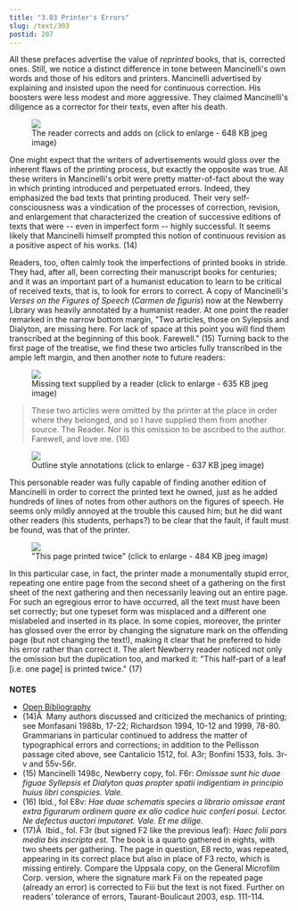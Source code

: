 ```yaml
---
title: "3.03 Printer's Errors"
slug: /text/303
postid: 207
---
```

All these prefaces advertise the value of *reprinted* books, that is, corrected ones. Still, we notice a distinct difference in tone between Mancinelli's own words and those of his editors and printers. Mancinelli advertised by explaining and insisted upon the need for continuous correction. His boosters were less modest and more aggressive. They claimed Mancinelli's diligence as a corrector for their texts, even after his death.
<p style="text-align: center;"></p>


<figure class="mkdn-figure">
    <div onClick="createLightbox('/images_full/3.00_Chapter_Three/Inc.5455,-Carmen-de-floribus-ad-Veliternos,-pg.41v-42r.jpg')" data="/images_full/0.00_Introduction/Wing-ZP-535.D175Negrotitle.jpg" class="mkdn-image-link" id="lbimage">
    <img class="mkdn-image" src="/images_full/3.00_Chapter_Three/Inc.5455,-Carmen-de-floribus-ad-Veliternos,-pg.41v-42r.jpg" />
    <figcaption class="mkdn-figcaption">The reader corrects and adds on (click to enlarge - 648 KB jpeg image)</figcaption>
    </div>
</figure>

One might expect that the writers of advertisements would gloss over the inherent flaws of the printing process, but exactly the opposite was true. All these writers in Mancinelli's orbit were pretty matter-of-fact about the way in which printing introduced and perpetuated errors. Indeed, they emphasized the bad texts that printing produced. Their very self-consciousness was a vindication of the processes of correction, revision, and enlargement that characterized the creation of successive editions of texts that were -- even in imperfect form -- highly successful. It seems likely that Mancinelli himself prompted this notion of continuous revision as a positive aspect of his works. (14)

Readers, too, often calmly took the imperfections of printed books in stride. They had, after all, been correcting their manuscript books for centuries; and it was an important part of a humanist education to learn to be critical of received texts, that is, to look for errors to correct. A copy of Mancinelli's *Verses on the Figures of Speech* (*Carmen de figuris*) now at the Newberry Library was heavily annotated by a humanist reader. At one point the reader remarked in the narrow bottom margin, "Two articles, those on Sylepsis and Dialyton, are missing here. For lack of space at this point you will find them transcribed at the beginning of this book. Farewell." (15) Turning back to the first page of the treatise, we find these two articles fully transcribed in the ample left margin, and then another note to future readers:
<p style="text-align: center;"></p>


<figure class="mkdn-figure">
    <div onClick="createLightbox('/images_full/3.00_Chapter_Three/Inc.5455,-Carmen-de-floribus-ad-Veliternos,-pg.40v-41r.jpg')" data="/images_full/0.00_Introduction/Wing-ZP-535.D175Negrotitle.jpg" class="mkdn-image-link" id="lbimage">
    <img class="mkdn-image" src="/images_full/3.00_Chapter_Three/Inc.5455,-Carmen-de-floribus-ad-Veliternos,-pg.40v-41r.jpg" />
    <figcaption class="mkdn-figcaption">Missing text supplied by a reader (click to enlarge - 635 KB jpeg image)</figcaption>
    </div>
</figure>
<blockquote>These two articles were omitted by the printer at the place in order where they belonged, and so I have supplied them from another source. The Reader. Nor is this omission to be ascribed to the author. Farewell, and love me. (16)</blockquote>
<p style="text-align: center;"></p>


<figure class="mkdn-figure">
    <div onClick="createLightbox('/images_full/3.00_Chapter_Three/Inc.5455,-Carmen-de-floribus-ad-Veliternos,-DETAIL-pg.40r.jpg')" data="/images_full/0.00_Introduction/Wing-ZP-535.D175Negrotitle.jpg" class="mkdn-image-link" id="lbimage">
    <img class="mkdn-image" src="/images_full/3.00_Chapter_Three/Inc.5455,-Carmen-de-floribus-ad-Veliternos,-DETAIL-pg.40r.jpg" />
    <figcaption class="mkdn-figcaption">Outline style annotations (click to enlarge - 637 KB jpeg image)</figcaption>
    </div>
</figure>

This personable reader was fully capable of finding another edition of Mancinelli in order to correct the printed text he owned, just as he added hundreds of lines of notes from other authors on the figures of speech. He seems only mildly annoyed at the trouble this caused him; but he did want other readers (his students, perhaps?) to be clear that the fault, if fault must be found, was that of the printer.
<p style="text-align: center;"></p>


<figure class="mkdn-figure">
    <div onClick="createLightbox('/images_full/3.00_Chapter_Three/Inc.5455,-Carmen-de-floribus-ad-Veliternos,-DETAIL-pg.43r.jpg')" data="/images_full/0.00_Introduction/Wing-ZP-535.D175Negrotitle.jpg" class="mkdn-image-link" id="lbimage">
    <img class="mkdn-image" src="/images_full/3.00_Chapter_Three/Inc.5455,-Carmen-de-floribus-ad-Veliternos,-DETAIL-pg.43r.jpg" />
    <figcaption class="mkdn-figcaption">&quot;This page printed twice&quot; (click to enlarge - 484 KB jpeg image)</figcaption>
    </div>
</figure>

In this particular case, in fact, the printer made a monumentally stupid error, repeating one entire page from the second sheet of a gathering on the first sheet of the next gathering and then necessarily leaving out an entire page. For such an egregious error to have occurred, all the text must have been set correctly; but one typeset form was misplaced and a different one mislabeled and inserted in its place. In some copies, moreover, the printer has glossed over the error by changing the signature mark on the offending page (but not changing the text!), making it clear that he preferred to hide his error rather than correct it. The alert Newberry reader noticed not only the omission but the duplication too, and marked it: "This half-part of a leaf [i.e. one page] is printed twice." (17)

**NOTES**
* [Open Bibliography](/bibliography.pdf)
* (14)Â  Many authors discussed and criticized the mechanics of printing; see Monfasani 1988b, 17-22; Richardson 1994, 10-12 and 1999, 78-80. Grammarians in particular continued to address the matter of typographical errors and corrections; in addition to the Pellisson passage cited above, see Cantalicio 1512, fol. A3r; Bonfini 1533, fols. 3r-v and 55v-56r.
* (15) Mancinelli 1498c, Newberry copy, fol. F6r: *Omissae sunt hic duae figuae Syllepsis et Dialyton quas propter spatii indigentiam in principio huius libri conspicies. Vale.*
* (16) Ibid., fol E8v: *Hae duae schematis species a librario omissae erant extra figurarum ordinem quare ex alio codice huic conferi posui. Lector. Ne defectus auctori imputaret. Vale. Et me dilige.*
* (17)Â  Ibid., fol. F3r (but signed F2 like the previous leaf): *Haec folii pars media bis inscripta est.* The book is a quarto gathered in eights, with two sheets per gathering. The page in question, E8 recto, was repeated, appearing in its correct place but also in place of F3 recto, which is missing entirely. Compare the Uppsala copy, on the General Microfilm Corp. version, where the signature mark Fii on the repeated page (already an error) is corrected to Fiii but the text is not fixed. Further on readers' tolerance of errors, Taurant-Boulicaut 2003, esp. 111-114.
